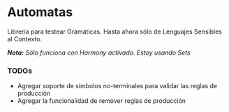 Automatas
=========

Libreria para testear Gramáticas. Hasta ahora sólo de Lenguajes Sensibles al Contexto.

***Nota:*** *Sólo funciona con Harmony activado. Estoy usando Sets*

### TODOs
- Agregar soporte de símbolos no-terminales para validar las reglas de producción
- Agregar la funcionalidad de remover reglas de producción
